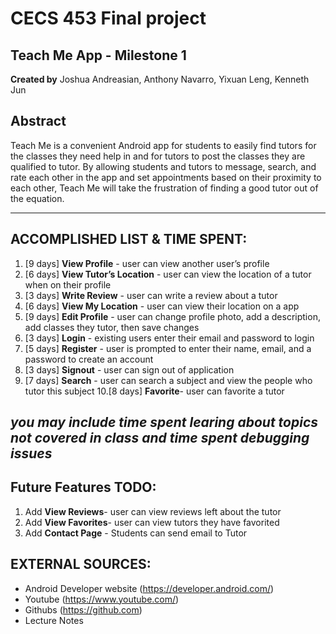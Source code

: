 CECS 453 Final project  
===
Teach Me App - Milestone 1 
---

**Created by** Joshua Andreasian, Anthony Navarro, Yixuan Leng, Kenneth Jun


**Abstract**  
---

Teach Me is a convenient Android app for students to easily find tutors for the classes they need help in and for tutors to post the classes they are qualified to tutor. By allowing students and tutors to message, search, and rate each other in the app and set appointments based on their proximity to each other, Teach Me will take the frustration of finding a good tutor out of the equation.

---
ACCOMPLISHED LIST & TIME SPENT:
---

1. [9 days] **View Profile** - user can view another user’s profile
2. [6 days] **View Tutor’s Location** - user can view the location of a tutor when on their profile
3. [3 days] **Write Review** - user can write a review about a tutor 
4. [6 days] **View My Location** - user can view their location on a app
5. [9 days] **Edit Profile** - user can change profile photo, add a description, add classes they tutor, then save changes
6. [3 days] **Login** - existing users enter their email and password to login  
7. [5 days] **Register** - user is prompted to enter their name, email, and a password to create an account
8. [3 days] **Signout** - user can sign out of application
9. [7 days] **Search** - user can search a subject and view the people who tutor this subject
10.[8 days] **Favorite**- user can favorite a tutor

*you may include time spent learing about topics not covered in class and time spent debugging issues*   
---
Future Features TODO:
---
1. Add **View Reviews**- user can view reviews left about the tutor
2. Add **View Favorites**- user can view tutors they have favorited
3. Add **Contact Page** - Students can send email to Tutor

EXTERNAL SOURCES:  
---

* Android Developer website (https://developer.android.com/)
* Youtube (https://www.youtube.com/)
* Githubs (https://github.com)
* Lecture Notes  



